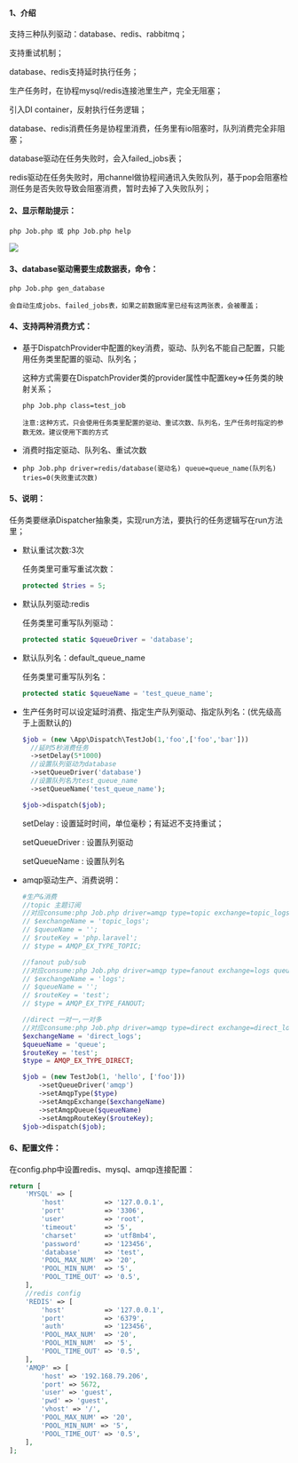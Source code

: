 #### 1、介绍

支持三种队列驱动：database、redis、rabbitmq；

支持重试机制；

database、redis支持延时执行任务；

生产任务时，在协程mysql/redis连接池里生产，完全无阻塞；

引入DI container，反射执行任务逻辑；

database、redis消费任务是协程里消费，任务里有io阻塞时，队列消费完全非阻塞；

database驱动在任务失败时，会入failed_jobs表；

redis驱动在任务失败时，用channel做协程间通讯入失败队列，基于pop会阻塞检测任务是否失败导致会阻塞消费，暂时去掉了入失败队列；

#### 2、显示帮助提示：

```shell
php Job.php 或 php Job.php help
```

![](https://ws1.sinaimg.cn/large/006tNc79ly1g1stvjmbqrj30j704y3zw.jpg)

#### 3、database驱动需要生成数据表，命令：

```shell
php Job.php gen_database

会自动生成jobs、failed_jobs表，如果之前数据库里已经有这两张表，会被覆盖；
```

#### 4、支持两种消费方式：

- 基于DispatchProvider中配置的key消费，驱动、队列名不能自己配置，只能用任务类里配置的驱动、队列名；

  这种方式需要在DispatchProvider类的provider属性中配置key=>任务类的映射关系；

  ```shell
  php Job.php class=test_job
  
  注意:这种方式，只会使用任务类里配置的驱动、重试次数、队列名，生产任务时指定的参数无效。建议使用下面的方式
  ```

- 消费时指定驱动、队列名、重试次数

- ```shell
  php Job.php driver=redis/database(驱动名) queue=queue_name(队列名) tries=0(失败重试次数)
  ```

#### 5、说明：

任务类要继承Dispatcher抽象类，实现run方法，要执行的任务逻辑写在run方法里；

- 默认重试次数:3次

  任务类里可重写重试次数：

  ```php
  protected $tries = 5;
  ```

- 默认队列驱动:redis

  任务类里可重写队列驱动：

  ```php
  protected static $queueDriver = 'database';
  ```

- 默认队列名：default_queue_name

  任务类里可重写队列名：

  ```php
  protected static $queueName = 'test_queue_name';
  ```

- 生产任务时可以设定延时消费、指定生产队列驱动、指定队列名：(优先级高于上面默认的)

  ```php
  $job = (new \App\Dispatch\TestJob(1,'foo',['foo','bar']))
    //延时5秒消费任务
    ->setDelay(5*1000)
    //设置队列驱动为database
    ->setQueueDriver('database')
    //设置队列名为test_queue_name
    ->setQueueName('test_queue_name');
  
  $job->dispatch($job);
  ```

  setDelay : 设置延时时间，单位毫秒；有延迟不支持重试；

  setQueueDriver : 设置队列驱动

  setQueueName : 设置队列名

- amqp驱动生产、消费说明：

  ```php
  #生产&消费
  //topic 主题订阅
  //对应consume:php Job.php driver=amqp type=topic exchange=topic_logs queue= route_key=*.laravel tries=0
  // $exchangeName = 'topic_logs';
  // $queueName = '';
  // $routeKey = 'php.laravel';
  // $type = AMQP_EX_TYPE_TOPIC;
  
  //fanout pub/sub
  //对应consume:php Job.php driver=amqp type=fanout exchange=logs queue= route_key=test tries=0
  // $exchangeName = 'logs';
  // $queueName = '';
  // $routeKey = 'test';
  // $type = AMQP_EX_TYPE_FANOUT;
  
  //direct 一对一,一对多
  //对应consume:php Job.php driver=amqp type=direct exchange=direct_logs queue=queue route_key=test tries=0
  $exchangeName = 'direct_logs';
  $queueName = 'queue';
  $routeKey = 'test';
  $type = AMQP_EX_TYPE_DIRECT;
  
  $job = (new TestJob(1, 'hello', ['foo']))
      ->setQueueDriver('amqp')
      ->setAmqpType($type)
      ->setAmqpExchange($exchangeName)
      ->setAmqpQueue($queueName)
      ->setAmqpRouteKey($routeKey);
  $job->dispatch($job);
  ```

  

#### 6、配置文件：

在config.php中设置redis、mysql、amqp连接配置：

```php
return [
    'MYSQL' => [
        'host'          => '127.0.0.1',
        'port'          => '3306',
        'user'          => 'root',
        'timeout'       => '5',
        'charset'       => 'utf8mb4',
        'password'      => '123456',
        'database'      => 'test',
        'POOL_MAX_NUM'  => '20',
        'POOL_MIN_NUM'  => '5',
        'POOL_TIME_OUT' => '0.5',
    ],
    //redis config
    'REDIS' => [
        'host'          => '127.0.0.1',
        'port'          => '6379',
        'auth'          => '123456',
        'POOL_MAX_NUM'  => '20',
        'POOL_MIN_NUM'  => '5',
        'POOL_TIME_OUT' => '0.5',
    ],
    'AMQP' => [
        'host' => '192.168.79.206',
        'port' => 5672,
        'user' => 'guest',
        'pwd' => 'guest',
        'vhost' => '/',
        'POOL_MAX_NUM' => '20',
        'POOL_MIN_NUM' => '5',
        'POOL_TIME_OUT' => '0.5',
    ],
];
```

